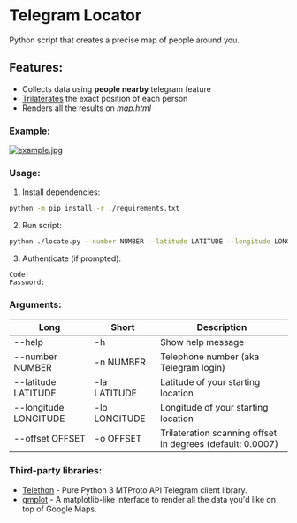 # Telegram Locator
Python script that creates a precise map of people around you.

## Features:
  - Collects data using **people nearby** telegram feature
  - [Trilaterates](https://en.wikipedia.org/wiki/True_range_multilateration) the exact position of each person
  - Renders all the results on *map.html*

### Example:
[![example.jpg](https://i.postimg.cc/7Zcjm5kN/example.jpg)](https://postimg.cc/DSrCzymW)

### Usage: 
1. Install dependencies:
```sh
python -m pip install -r ./requirements.txt
```
2. Run script:
```sh
python ./locate.py --number NUMBER --latitude LATITUDE --longitude LONGITUDE [--offset OFFSET] [--help]
```
3. Authenticate (if prompted):
```
Code: 
Password: 
```

### Arguments:
| Long                  | Short         | Description                                                |
| --------------------- | ------------- | ---------------------------------------------------------- |
| --help                | -h            | Show help message                                          |
| --number NUMBER       | -n NUMBER     | Telephone number (aka Telegram login)                      |
| --latitude LATITUDE   | -la LATITUDE  | Latitude of your starting location                         |
| --longitude LONGITUDE | -lo LONGITUDE | Longitude of your starting location                        |
| --offset OFFSET       | -o OFFSET     | Trilateration scanning offset in degrees (default: 0.0007) |

### Third-party libraries:
* [Telethon](https://github.com/LonamiWebs/Telethon) - Pure Python 3 MTProto API Telegram client library.
* [gmplot](https://github.com/gmplot/gmplot) - A matplotlib-like interface to render all the data you'd like on top of Google Maps.